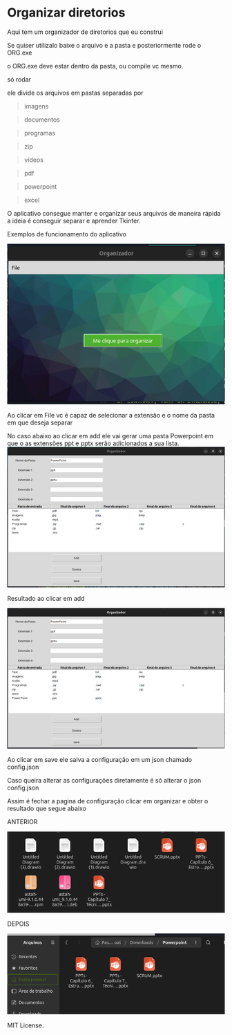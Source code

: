 # Organizar diretorios

Aqui tem um organizador de diretorios que eu construi

Se quiser utilizalo baixe o arquivo e a pasta e posteriormente rode o ORG.exe

o ORG.exe deve estar dentro da pasta, ou compile vc mesmo. 

só rodar 

ele divide os arquivos em pastas separadas por

>imagens 

>documentos

>programas

>zip

>vídeos

>pdf

>powerpoint

>excel

O aplicativo consegue manter e organizar seus arquivos de maneira rápida a ideia é conseguir separar e aprender Tkinter.

Exemplos de funcionamento do aplicativo 

![Imagem APP em funcionamento](docs/imgs/image.png)

Ao clicar em File vc é capaz de selecionar a extensão e o nome da pasta em que deseja separar

No caso abaixo ao clicar em add ele vai gerar uma pasta Powerpoint em que o as extensões ppt e pptx serão adicionados a sua lista. 
![Imagem APP](docs/imgs/image-1.png)


Resultado ao clicar em add 

![alt text](docs/imgs/image-3.png)

Ao clicar em save ele salva a configuração em um json chamado config.json

Caso queira alterar as configurações diretamente é só alterar o json config.json

Assim é fechar a pagina de configuração clicar em organizar e obter o resultado que segue abaixo

ANTERIOR 

![alt text](docs/imgs/image-4.png)

DEPOIS 

![alt text](docs/imgs/image-5.png)


MIT License. 